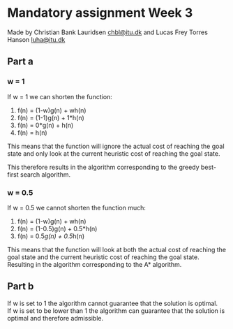 # Mandatory assignment Week 3

Made by Christian Bank Lauridsen [chbl@itu.dk](mailto:chbl@itu.dk) and Lucas Frey Torres Hanson [luha@itu.dk](mailto:luha@itu.dk)

## Part a

### w = 1

If w = 1 we can shorten the function:

1. f(n) = (1-w)g(n) + wh(n)
2. f(n) = (1-1)g(n) + 1*h(n)
3. f(n) = 0*g(n) + h(n)
4. f(n) = h(n)

This means that the function will ignore the actual cost of reaching the goal state and only look at the current heuristic cost of reaching the goal state.

This therefore results in the algorithm corresponding to the greedy best-first search algorithm.

### w = 0.5

If w = 0.5 we cannot shorten the function much:

1. f(n) = (1-w)g(n) + wh(n)
2. f(n) = (1-0.5)g(n) + 0.5*h(n)
3. f(n) = 0.5*g(n) + 0.5*h(n)

This means that the function will look at both the actual cost of reaching the goal state and the current heuristic cost of reaching the goal state.
Resulting in the algorithm corresponding to the A* algorithm.

## Part b

If w is set to 1 the algorithm cannot guarantee that the solution is optimal.\
If w is set to be lower than 1 the algorithm can guarantee that the solution is optimal and therefore admissible.
